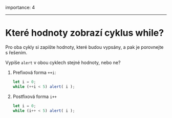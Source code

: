 importance: 4

---

# Které hodnoty zobrazí cyklus while?

Pro oba cykly si zapište hodnoty, které budou vypsány, a pak je porovnejte s řešením.

Vypíše `alert` v obou cyklech stejné hodnoty, nebo ne?

1. Prefixová forma `++i`:

    ```js
    let i = 0;
    while (++i < 5) alert( i );
    ```
2. Postfixová forma `i++`

    ```js
    let i = 0;
    while (i++ < 5) alert( i );
    ```
